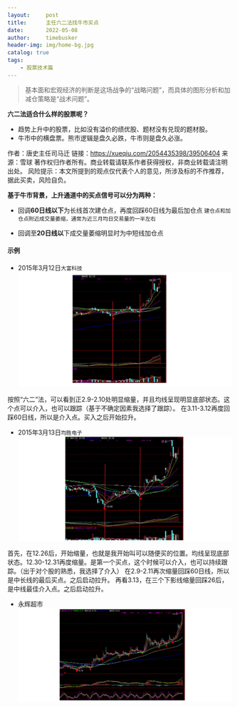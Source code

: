 ```yaml
---
layout:     post
title:      主任六二法找牛市买点
date:       2022-05-08
author:     timebusker
header-img: img/home-bg.jpg
catalog: true
tags:
    - 股票技术篇
---  
```


> 基本面和宏观经济的判断是这场战争的“战略问题”，而具体的图形分析和加减仓策略是“战术问题”。

**六二法适合什么样的股票呢？**
- 趋势上升中的股票，比如没有溢价的绩优股、题材没有兑现的题材股。
- 牛市中的横盘票。熊市逻辑是盘久必跌，牛市则是盘久必涨。


作者：唐史主任司马迁
链接：https://xueqiu.com/2054435398/39506404
来源：雪球
著作权归作者所有。商业转载请联系作者获得授权，非商业转载请注明出处。
风险提示：本文所提到的观点仅代表个人的意见，所涉及标的不作推荐，据此买卖，风险自负。

**基于牛市背景，上升通道中的买点信号可以分为两种：**
- 回调**60日线以下**为长线首次建仓点，再度回踩60日线为最后加仓点
    `建仓点和加仓点附近成交量萎缩，通常为近三月均日交易量的一半左右`

- 回调至**20日线以**下成交量萎缩明显时为中短线加仓点

#### 示例
- 2015年3月12日`大富科技`
![image](/img/gupiao/timebusker_20220508203442.png)  

按照“六二”法，可以看到正2.9-2.10处明显缩量，并且均线呈现明显底部状态。这个点可以介入，也可以跟踪（基于不确定因素我选择了跟踪）。
在3.11-3.12再度回踩60日线，所以是介入点。买入之后开始拉升。


- 2015年3月13日`均胜电子`
![image](/img/gupiao/timebusker_20220508204034.png)  

首先，在12.26后，开始缩量，也就是我开始叫可以随便买的位置。均线呈现底部状态。12.30-12.31再度缩量。是第一个买点，这个时候可以介入，也可以持续跟踪。（出于对个股的熟悉，我选择了介入）
在2.9-2.11再次缩量回踩60日线，所以是中长线的最后买点。之后启动拉升。
再看3.13，在三个下影线缩量回踩26后，是中线最佳介入点。之后启动拉升。

- 永辉超市
![image](/img/gupiao/timebusker_20220508204316.png)  

